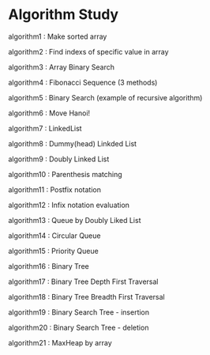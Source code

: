 # Algorithm Study


algorithm1 : Make sorted array

algorithm2 : Find indexs of specific value in array

algorithm3 : Array Binary Search

algorithm4 : Fibonacci Sequence (3 methods)

algorithm5 : Binary Search (example of recursive algorithm)

algorithm6 : Move Hanoi!

algorithm7 : LinkedList

algorithm8 : Dummy(head) Linkded List

algorithm9 : Doubly Linked List

algorithm10 : Parenthesis matching

algorithm11 : Postfix notation

algorithm12 : Infix notation evaluation

algorithm13 : Queue by Doubly Liked List

algorithm14 : Circular Queue

algorithm15 : Priority Queue

algorithm16 : Binary Tree

algorithm17 : Binary Tree Depth First Traversal

algorithm18 : Binary Tree Breadth First Traversal

algorithm19 : Binary Search Tree - insertion

algorithm20 : Binary Search Tree - deletion

algorithm21 : MaxHeap by array
